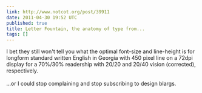 ```yaml
---
link: http://www.notcot.org/post/39911
date: 2011-04-30 19:52 UTC
published: true
title: Letter Fountain, the anatomy of type from...
tags: []
---
```


I bet they still won't tell you what the optimal font-size and line-height is for longform standard written English in Georgia with 450 pixel line on a 72dpi display for a 70%/30% readership with 20/20 and 20/40 vision (corrected), respectively. <br><br>...or I could stop complaining and stop subscribing to design blargs.
